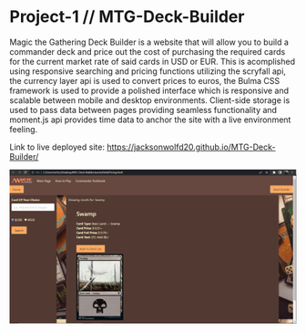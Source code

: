 # Project-1 // MTG-Deck-Builder
Magic the Gathering Deck Builder is a website that will allow you to build a commander deck and price out the cost of purchasing the required cards for the current market rate of said cards in USD or EUR. This is acomplished using responsive searching and pricing functions utilizing the scryfall api, the currency layer api is used to convert prices to euros, the Bulma CSS framework is used to provide a polished interface which is responsive and scalable between mobile and desktop environments. Client-side storage is used to pass data between pages providing seamless functionality and moment.js api provides time data to anchor the site with a live environment feeling.

Link to live deployed site: https://jacksonwolfd20.github.io/MTG-Deck-Builder/

![ScreenShot](./assets/images/siteScreenShot.png)

